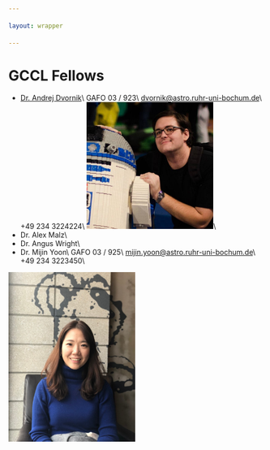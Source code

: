 ```yaml
---

layout: wrapper

---
```


# GCCL Fellows

- [Dr. Andrej Dvornik](https://andrej.dvrnk.si)\\
GAFO 03 / 923\\
dvornik@astro.ruhr-uni-bochum.de\\
+49 234 3224224\\
<img src="assets/img/dvornik_temp.jpg" alt="Andrej Dvornik" width="250">\\
- Dr. Alex Malz\\
- Dr. Angus Wright\\
- Dr. Mijin Yoon\\
GAFO 03 / 925\\
mijin.yoon@astro.ruhr-uni-bochum.de\\
+49 234 3223450\\
<img src="assets/img/mijin.jpg" alt="Mijin Yoon" width="250">  
